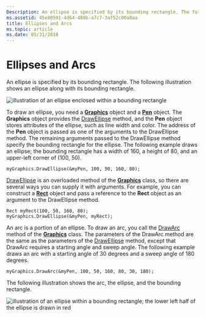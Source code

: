 ```yaml
---
Description: An ellipse is specified by its bounding rectangle. The following illustration shows an ellipse along with its bounding rectangle.
ms.assetid: 45e80501-4d64-480b-a7c7-3af52c00a0aa
title: Ellipses and Arcs
ms.topic: article
ms.date: 05/31/2018
---
```


# Ellipses and Arcs

An ellipse is specified by its bounding rectangle. The following illustration shows an ellipse along with its bounding rectangle.

![illustration of an ellipse enclosed within a bounding rectangle](images/aboutgdip02-art05.png)

To draw an ellipse, you need a [**Graphics**](/windows/desktop/api/gdiplusgraphics/nl-gdiplusgraphics-graphics) object and a [**Pen**](/windows/desktop/api/gdipluspen/nl-gdipluspen-pen) object. The **Graphics** object provides the [DrawEllipse](https://msdn.microsoft.com/library/ms535744(v=VS.85).aspx) method, and the **Pen** object stores attributes of the ellipse, such as line width and color. The address of the **Pen** object is passed as one of the arguments to the DrawEllipse method. The remaining arguments passed to the DrawEllipse method specify the bounding rectangle for the ellipse. The following example draws an ellipse; the bounding rectangle has a width of 160, a height of 80, and an upper-left corner of (100, 50).


```
myGraphics.DrawEllipse(&myPen, 100, 50, 160, 80);
```



[DrawEllipse](https://msdn.microsoft.com/library/ms535744(v=VS.85).aspx) is an overloaded method of the [**Graphics**](/windows/desktop/api/gdiplusgraphics/nl-gdiplusgraphics-graphics) class, so there are several ways you can supply it with arguments. For example, you can construct a [**Rect**](/windows/desktop/api/gdiplustypes/nl-gdiplustypes-rect) object and pass a reference to the **Rect** object as an argument to the DrawEllipse method.


```
Rect myRect(100, 50, 160, 80);
myGraphics.DrawEllipse(&myPen, myRect);
```



An arc is a portion of an ellipse. To draw an arc, you call the [DrawArc](https://msdn.microsoft.com/library/ms535733(v=VS.85).aspx) method of the [**Graphics**](/windows/desktop/api/gdiplusgraphics/nl-gdiplusgraphics-graphics) class. The parameters of the DrawArc method are the same as the parameters of the [DrawEllipse](https://msdn.microsoft.com/library/ms535744(v=VS.85).aspx) method, except that DrawArc requires a starting angle and sweep angle. The following example draws an arc with a starting angle of 30 degrees and a sweep angle of 180 degrees.


```
myGraphics.DrawArc(&myPen, 100, 50, 160, 80, 30, 180);
```



The following illustration shows the arc, the ellipse, and the bounding rectangle.

![illustration of an ellipse within a bounding rectangle; the lower left half of the ellipse is drawn in red](images/aboutgdip02-art06.png)

 

 



